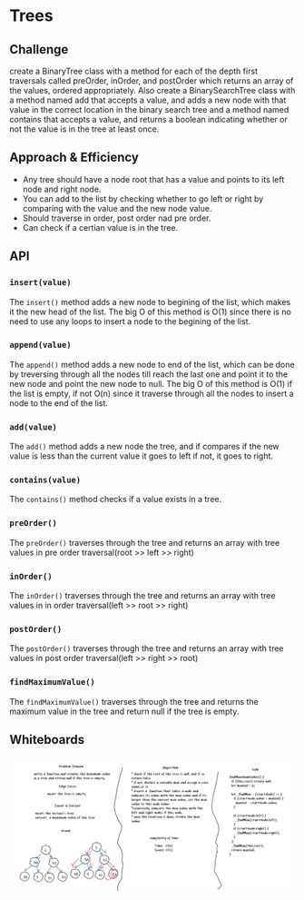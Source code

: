 # Trees

## Challenge

create a BinaryTree class with a method for each of the depth first traversals called preOrder, inOrder, and postOrder which returns an array of the values, ordered appropriately. Also create a BinarySearchTree class
with a method named add that accepts a value, and adds a new node with that value in the correct location in the binary search tree and a method named contains that accepts a value, and returns a boolean indicating whether or not the value is in the tree at least once.

## Approach & Efficiency

* Any tree should have a node root that has a value and points to its left node and right node.
* You can add to the list by checking whether to go left or right by comparing with the value and the new node value.
* Should traverse in order, post order nad pre order.
* Can check if a certian value is in the tree.

## API

### `insert(value)`

The `insert()` method adds a new node to begining of the list, which makes it the new head of the list. The big O of this method is O(1) since there is no need to use any loops to insert a node to the begining of the list.

### `append(value)`

The `append()` method adds a new node to end of the list, which can be done by treversing through all the nodes till reach the last one and point it to the new node and point the new node to null. The big O of this method is O(1) if the list is empty, if not O(n) since it traverse through all the nodes  to insert a node to the end of the list.

### `add(value)`

The `add()` method adds a new node the tree, and if compares if the new value is less than the current value it goes to left if not, it goes to right.

### `contains(value)`

The `contains()` method checks if a value exists in a tree.

### `preOrder()`

The `preOrder()` traverses through the tree and returns an array with tree values in pre order traversal(root >> left >> right)

### `inOrder()`

The `inOrder()` traverses through the tree and returns an array with tree values in in order traversal(left >> root >> right)

### `postOrder()`

The `postOrder()` traverses through the tree and returns an array with tree values in post order traversal(left >> right >> root)

### `findMaximumValue()`

The `findMaximumValue()` traverses through the tree and returns the maximum value in the tree and return null if the tree is empty.

## Whiteboards

![tree](../../assets/code-challenge-16.png)
